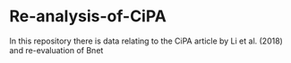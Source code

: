 # Re-analysis-of-CiPA
In this repository there is data relating to the CiPA article by Li et al. (2018) and re-evaluation of Bnet 
